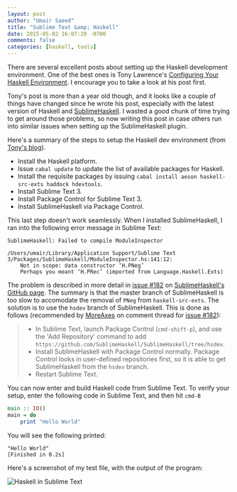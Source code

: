 ```yaml
---
layout: post
author: "Umair Saeed"
title: "Sublime Text &amp; Haskell"
date: 2015-05-02 16:07:28 -0700
comments: false
categories: [haskell, tools]
---
```


There are several excellent posts about setting up the Haskell development environment. One of the best ones is Tony Lawrence's [Configuring Your Haskell Environment][1]. I encourage you to take a look at his post first.

<!--more-->

Tony's post is more than a year old though, and it looks like a couple of things have changed since he wrote his post, especially with the latest version of Haskell and [SublimeHaskell][2]. I wasted a good chunk of time trying to get around those problems, so now writing this post in case others run into similar issues when setting up the SublimeHaskell plugin.


<!-- more -->

Here's a summary of the steps to setup the Haskell dev environment (from [Tony's blog][2]).

- Install the Haskell platform.
- Issue `cabal update` to update the list of available packages for Haskell.
- Install the requisite packages by issuing `cabal install aeson haskell-src-exts haddock hdevtools`.
- Install Sublime Text 3.
- Install Package Control for Sublime Text 3.
- Install SublimeHaskell via Package Control.

This last step doesn't work seamlessly. When I installed SublimeHaskell, I ran into the following error message in Sublime Text:

```console
SublimeHaskell: Failed to compile ModuleInspector

/Users/umair/Library/Application Support/Sublime Text 3/Packages/SublimeHaskell/ModuleInspector.hs:141:12:
    Not in scope: data constructor ‘H.PNeg’
    Perhaps you meant ‘H.PRec’ (imported from Language.Haskell.Exts)
```

The problem is described in more detail in [issue #182][3] on [SublimeHaskell's GitHub page][2]. The summary is that the master branch of SublimeHaskell is too slow to accomodate the removal of `PNeg` from `haskell-src-exts`. The solution is to use the `hsdev` branch of SublimeHaskell. This is done as follows (recommended by [MoreAxes][4] on comment thread for [issue #182][3]):


 > - In Sublime Text, launch Package Control (`cmd-shift-p`), and use the 'Add Repository' command to add `https://github.com/SublimeHaskell/SublimeHaskell/tree/hsdev`.
 > - Install SublimeHaskell with Package Control normally. Package Control looks in user-defined repositories first, so it is able to get SublimeHaskell from the `hsdev` branch.
 > - Restart Sublime Text.

You can now enter and build Haskell code from Sublime Text. To verify your setup, enter the following code in Sublime Text, and then hit `cmd-B`

```haskell
main :: IO()
main = do
    print "Hello World"
```

You will see the following printed:

```console
"Hello World"
[Finished in 0.2s]
```

Here's a screenshot of my test file, with the output of the program:

![Haskell in Sublime Text](/img/sublime-text-haskell-test.png)


[1]: http://tonylawrence.com/blog/2014/01/01/configuring-your-haskell-environment/ "Configuring Your Haskell Environment"

[2]: https://github.com/SublimeHaskell/SublimeHaskell "SublimeHaskell"

[3]: https://github.com/SublimeHaskell/SublimeHaskell/issues/182 "SublimeHaskell issue # 182"

[4]: https://github.com/MoreAxes "GitHub user MoreAxes"